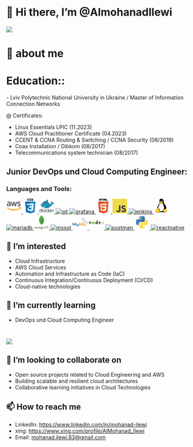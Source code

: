 # 👋 Hi there, I’m @AlmohanadIlewi
  <a href="https://github.com/almohanadilewi/github-readme-stats">
  <img height=150 align="center" src="https://github-readme-stats.vercel.app/api?username=almohanadilewi&show_icons=true&theme=radical" />
</a>

# 💬 about me

<h1 align="left">Education::</h1>
- Lviv Polytechnic National University in Ukraine / Master of Information Connection Networks

@ Certificates:
* Linux Essentials LPIC (11.2023)
* AWS Cloud Practitioner Certificate (04.2023)
* CCENT & CCNA Routing & Switching / CCNA Security (08/2019)
* Coax Installation / Dibkom (08/2017) 
* Telecommunications system technician (08/2017) 

## Junior DevOps und Cloud Computing Engineer:

<h3 align="left">Languages and Tools:</h3>
<p align="left"> <a href="https://aws.amazon.com" target="_blank" rel="noreferrer"> <img src="https://raw.githubusercontent.com/devicons/devicon/master/icons/amazonwebservices/amazonwebservices-original-wordmark.svg" alt="aws" width="40" height="40"/> </a> <a href="https://www.w3schools.com/css/" target="_blank" rel="noreferrer"> <img src="https://raw.githubusercontent.com/devicons/devicon/master/icons/css3/css3-original-wordmark.svg" alt="css3" width="40" height="40"/> </a> <a href="https://www.docker.com/" target="_blank" rel="noreferrer"> <img src="https://raw.githubusercontent.com/devicons/devicon/master/icons/docker/docker-original-wordmark.svg" alt="docker" width="40" height="40"/> </a> <a href="https://git-scm.com/" target="_blank" rel="noreferrer"> <img src="https://www.vectorlogo.zone/logos/git-scm/git-scm-icon.svg" alt="git" width="40" height="40"/> </a> <a href="https://grafana.com" target="_blank" rel="noreferrer"> <img src="https://www.vectorlogo.zone/logos/grafana/grafana-icon.svg" alt="grafana" width="40" height="40"/> </a> <a href="https://www.w3.org/html/" target="_blank" rel="noreferrer"> <img src="https://raw.githubusercontent.com/devicons/devicon/master/icons/html5/html5-original-wordmark.svg" alt="html5" width="40" height="40"/> </a> <a href="https://developer.mozilla.org/en-US/docs/Web/JavaScript" target="_blank" rel="noreferrer"> <img src="https://raw.githubusercontent.com/devicons/devicon/master/icons/javascript/javascript-original.svg" alt="javascript" width="40" height="40"/> </a> <a href="https://www.jenkins.io" target="_blank" rel="noreferrer"> <img src="https://www.vectorlogo.zone/logos/jenkins/jenkins-icon.svg" alt="jenkins" width="40" height="40"/> </a> <a href="https://www.linux.org/" target="_blank" rel="noreferrer"> <img src="https://raw.githubusercontent.com/devicons/devicon/master/icons/linux/linux-original.svg" alt="linux" width="40" height="40"/> </a> <a href="https://mariadb.org/" target="_blank" rel="noreferrer"> <img src="https://www.vectorlogo.zone/logos/mariadb/mariadb-icon.svg" alt="mariadb" width="40" height="40"/> </a> <a href="https://www.mongodb.com/" target="_blank" rel="noreferrer"> <img src="https://raw.githubusercontent.com/devicons/devicon/master/icons/mongodb/mongodb-original-wordmark.svg" alt="mongodb" width="40" height="40"/> </a> <a href="https://www.microsoft.com/en-us/sql-server" target="_blank" rel="noreferrer"> <img src="https://www.svgrepo.com/show/303229/microsoft-sql-server-logo.svg" alt="mssql" width="40" height="40"/> </a> <a href="https://www.mysql.com/" target="_blank" rel="noreferrer"> <img src="https://raw.githubusercontent.com/devicons/devicon/master/icons/mysql/mysql-original-wordmark.svg" alt="mysql" width="40" height="40"/> </a> <a href="https://nodejs.org" target="_blank" rel="noreferrer"> <img src="https://raw.githubusercontent.com/devicons/devicon/master/icons/nodejs/nodejs-original-wordmark.svg" alt="nodejs" width="40" height="40"/> </a> <a href="https://postman.com" target="_blank" rel="noreferrer"> <img src="https://www.vectorlogo.zone/logos/getpostman/getpostman-icon.svg" alt="postman" width="40" height="40"/> </a> <a href="https://www.python.org" target="_blank" rel="noreferrer"> <img src="https://raw.githubusercontent.com/devicons/devicon/master/icons/python/python-original.svg" alt="python" width="40" height="40"/> </a> <a href="https://reactnative.dev/" target="_blank" rel="noreferrer"> <img src="https://reactnative.dev/img/header_logo.svg" alt="reactnative" width="40" height="40"/> </a> </p>


## 👀 I’m interested

- Cloud Infrastructure
- AWS Cloud Services
- Automation and Infrastructure as Code (IaC)
- Continuous Integration/Continuous Deployment (CI/CD)
- Cloud-native technologies

## 🌱 I’m currently learning

- DevOps und Cloud Computing Engineer

#
<a href="https://github.com/almohanadilewi/github-readme-stats">
  <img height=200 align="center" src="https://github-readme-stats.vercel.app/api/top-langs/?username=almohanadilewi&layout=compact&langs_count=10&card_width=400" />
</a>


## 💞️ I’m looking to collaborate on

- Open source projects related to Cloud Engineering and AWS
- Building scalable and resilient cloud architectures
- Collaborative learning initiatives in Cloud Technologies

## 📫 How to reach me

- LinkedIn: https://www.linkedin.com/in/mohanad-ilewi
- xing: https://www.xing.com/profile/AlMohanad_Ilewi
- Email: mohanad.ilewi.83@gmail.com

